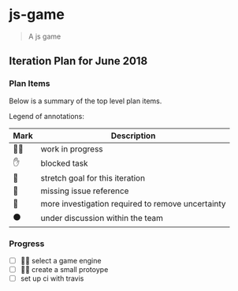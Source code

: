 # js-game
> A js game

## Iteration Plan for June 2018

### Plan Items

Below is a summary of the top level plan items.

Legend of annotations:

| Mark              | Description                                       |
| ----------------- | ------------------------------------------------- |
| :running_man:       | work in progress                                  |
| :hand:              | blocked task                                      |
| :muscle:            | stretch goal for this iteration                   |
| :red_circle:        | missing issue reference                           |
| :large_blue_circle: | more investigation required to remove uncertainty |
| :black_circle:      | under discussion within the team                  |


### Progress

- [ ] :running_man:  select a game engine
- [ ] :running_man:  create a small protoype
- [ ] set up ci with travis
